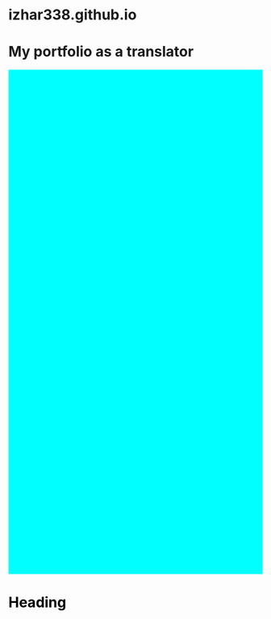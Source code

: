 # izhar338.github.io
# My portfolio as a translator 
<html>
<style>
div {height:1000px;width:100%;}
</style>
<body>

<div style="background-color:#00FFFF"></div>


<h1 style="color:#000000">Heading</h1>


</body>
</html>

